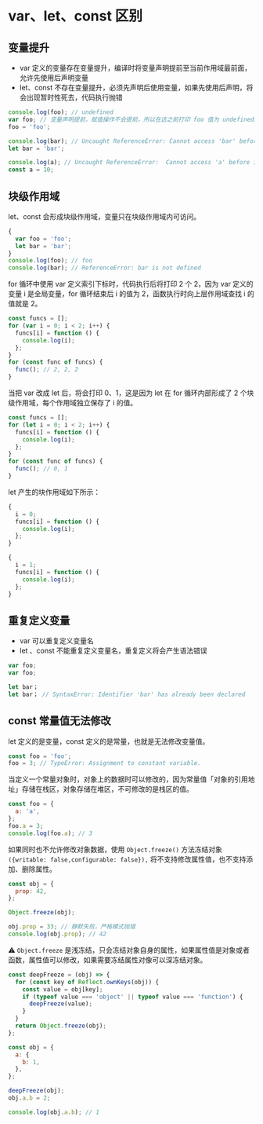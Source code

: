# var、let、const 区别

## 变量提升

* var 定义的变量存在变量提升，编译时将变量声明提前至当前作用域最前面，允许先使用后声明变量
* let、const 不存在变量提升，必须先声明后使用变量，如果先使用后声明，将会出现暂时性死去，代码执行抛错

```javascript
console.log(foo); // undefined
var foo; // 变量声明提前，赋值操作不会提前，所以在这之前打印 foo 值为 undefineds
foo = 'foo';

console.log(bar); // Uncaught ReferenceError: Cannot access 'bar' before initialization"
let bar = 'bar';

console.log(a); // Uncaught ReferenceError:  Cannot access 'a' before initialization"
const a = 10;
```

## 块级作用域

let、const 会形成块级作用域，变量只在块级作用域内可访问。

```javascript
{
  var foo = 'foo';
  let bar = 'bar';
}
console.log(foo); // foo
console.log(bar); // ReferenceError: bar is not defined
```

for 循环中使用 var 定义索引下标时，代码执行后将打印 2 个 2，因为 var 定义的变量 i 是全局变量，for 循环结束后 i 的值为 2，函数执行时向上层作用域查找 i 的值就是 2。

```javascript
const funcs = [];
for (var i = 0; i < 2; i++) {
  funcs[i] = function () {
    console.log(i);
  };
}
for (const func of funcs) {
  func(); // 2, 2, 2
}
```

当把 var 改成 let 后，将会打印 0、1，这是因为 let 在 for 循环内部形成了 2  个块级作用域，每个作用域独立保存了 i 的值。

```javascript
const funcs = [];
for (let i = 0; i < 2; i++) {
  funcs[i] = function () {
    console.log(i);
  };
}
for (const func of funcs) {
  func(); // 0, 1
}
```

let 产生的块作用域如下所示：

```javascript
{
  i = 0;
  funcs[i] = function () {
    console.log(i);
  };
}

{
  i = 1;
  funcs[i] = function () {
    console.log(i);
  };
}
```

## 重复定义变量

* var 可以重复定义变量名
* let 、const 不能重复定义变量名，重复定义将会产生语法错误

```javascript
var foo;
var foo;

let bar；
let bar； // SyntaxError: Identifier 'bar' has already been declared
```

## const 常量值无法修改

let 定义的是变量，const 定义的是常量，也就是无法修改变量值。

```javascript
const foo = 'foo';
foo = 3; // TypeError: Assignment to constant variable.
```

当定义一个常量对象时，对象上的数据时可以修改的，因为常量值「对象的引用地址」存储在栈区，对象存储在堆区，不可修改的是栈区的值。

```javascript
const foo = {
  a: 'a',
};
foo.a = 3;
console.log(foo.a); // 3
```

如果同时也不允许修改对象数据，使用 `Object.freeze()` 方法冻结对象`({writable: false,configurable: false}),` 将不支持修改属性值，也不支持添加、删除属性。

```javascript
const obj = {
  prop: 42,
};

Object.freeze(obj);

obj.prop = 33; // 静默失败，严格模式抛错
console.log(obj.prop); // 42
```

:warning: `Object.freeze` 是浅冻结，只会冻结对象自身的属性，如果属性值是对象或者函数，属性值可以修改，如果需要冻结属性对像可以深冻结对象。

```javascript
const deepFreeze = (obj) => {
  for (const key of Reflect.ownKeys(obj)) {
    const value = obj[key];
    if (typeof value === 'object' || typeof value === 'function') {
      deepFreeze(value);
    }
  }
  return Object.freeze(obj);
};

const obj = {
  a: {
    b: 1,
  },
};

deepFreeze(obj);
obj.a.b = 2;

console.log(obj.a.b); // 1
```
